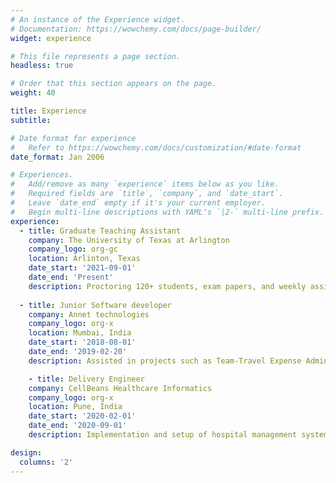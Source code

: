 ```yaml
---
# An instance of the Experience widget.
# Documentation: https://wowchemy.com/docs/page-builder/
widget: experience

# This file represents a page section.
headless: true

# Order that this section appears on the page.
weight: 40

title: Experience
subtitle:

# Date format for experience
#   Refer to https://wowchemy.com/docs/customization/#date-format
date_format: Jan 2006

# Experiences.
#   Add/remove as many `experience` items below as you like.
#   Required fields are `title`, `company`, and `date_start`.
#   Leave `date_end` empty if it's your current employer.
#   Begin multi-line descriptions with YAML's `|2-` multi-line prefix.
experience:
  - title: Graduate Teaching Assistant
    company: The University of Texas at Arlington
    company_logo: org-gc
    location: Arlinton, Texas
    date_start: '2021-09-01'
    date_end: 'Present'
    description: Proctoring 120+ students, exam papers, and weekly assignment evaluation.
        
  - title: Junior Software developer
    company: Annet technologies
    company_logo: org-x
    location: Mumbai, India
    date_start: '2018-08-01'
    date_end: '2019-02-20'
    description: Assisted in projects such as Team-Travel Expense Administration & Management, “TAC” and “Ras Al Khaimah Department of Civil Aviation (RAKDCA) given to the SharePoint department.

    - title: Delivery Engineer
    company: CellBeans Healthcare Informatics
    company_logo: org-x
    location: Pune, India
    date_start: '2020-02-01'
    date_end: '2020-09-01'
    description: Implementation and setup of hospital management system on client site, managing and developing hospital database

design:
  columns: '2'
---
```

